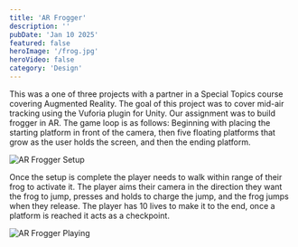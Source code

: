 ```yaml
---
title: 'AR Frogger'
description: ''
pubDate: 'Jan 10 2025'
featured: false
heroImage: '/frog.jpg'
heroVideo: false
category: 'Design'
---
```


This was a one of three projects with a partner in a Special Topics course covering Augmented Reality. The goal of this project was to cover mid-air tracking using the Vuforia plugin for Unity. Our assignment was to build frogger in AR. The game loop is as follows: Beginning with placing the starting platform in front of the camera, then five floating platforms that grow as the user holds the screen, and then the ending platform. 

![AR Frogger Setup](/frogsetup.gif)

Once the setup is complete the player needs to walk within range of their frog to activate it. The player aims their camera in the direction they want the frog to jump, presses and holds to charge the jump, and the frog jumps when they release. The player has 10 lives to make it to the end, once a platform is reached it acts as a checkpoint. 

![AR Frogger Playing](/frogplay.gif)